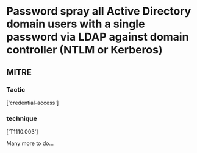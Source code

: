 # Password spray all Active Directory domain users with a single password via LDAP against domain controller (NTLM or Kerberos)

## MITRE

### Tactic
['credential-access']

### technique
['T1110.003']

Many more to do...
